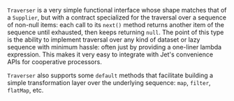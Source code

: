 `Traverser` is a very simple functional interface whose shape matches
that of a `Supplier`, but with a contract specialized for the traversal
over a sequence of non-null items: each call to its `next()` method
returns another item of the sequence until exhausted, then keeps
returning `null`. The point of this type is the ability to implement
traversal over any kind of dataset or lazy sequence with minimum hassle:
often just by providing a one-liner lambda expression. This makes it
very easy to integrate with Jet's convenience APIs for cooperative
processors.

`Traverser` also supports some `default` methods that facilitate
building a simple transformation layer over the underlying sequence:
`map`, `filter`, `flatMap`, etc.
